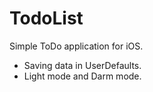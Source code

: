# TodoList

Simple ToDo application for iOS.

- Saving data in UserDefaults.
- Light mode and Darm mode.

